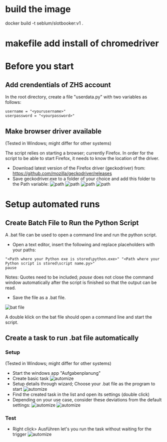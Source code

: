
# build the image

docker build -t seblum/slotbooker:v1 .

# makefile add install of chromedriver

# Before you start
## Add crendentials of ZHS account
In the root directory, create a file "userdata.py" with two variables as follows:
```
username = "<yourusername>"
userpassword = "<yourpassword>"
```
## Make browser driver available
(Tested in Windows; might differ for other systems)

The script relies on starting a browser; currently Firefox. In order for the script to be able to start Firefox, it needs to know the location of the driver.
- Download latest version of the Firefox driver (geckodriver) from: https://github.com/mozilla/geckodriver/releases
- Save geckodriver.exe to a folder of your choice and add this folder to the Path variable:
![path](readme_images/path1.png)
![path](readme_images/path2.png)
![path](readme_images/path3.png)
![path](readme_images/path4.png)


# Setup automated runs
## Create Batch File to Run the Python Script
A .bat file can be used to open a command line and run the python script.

- Open a text editor, insert the following and replace placeholders with your paths:
```
"<Path where your Python exe is stored\python.exe>" "<Path where your Python script is stored\script name.py>"
pause
```
Notes: Quotes need to be included; _pause_ does not close the command window automatically after the script is finished so that the output can be read.

- Save the file as a .bat file.

![bat file](readme_images/bat-file.png)

A double klick on the bat file should open a command line and start the script.

## Create a task to run .bat file automatically
### Setup
(Tested in Windows; might differ for other systems)
- Start the windows app "Aufgabenplanung"
- Create basic task
![automize](readme_images/automize1.png)
- Setup details through wizard; Choose your .bat file as the program to start
![automize](readme_images/automize2.png)
- Find the created task in the list and open its settings (double click)
- Depending on your use case, consider these deviations from the default settings:
![automize](readme_images/automize3.png)
![automize](readme_images/automize4.png)
### Test
- Right click> Ausführen let's you run the task without waiting for the trigger
![automize](readme_images/automize5.png)

